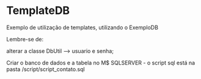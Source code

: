 TemplateDB
==========

Exemplo de utilização de templates, utilizando o ExemploDB 


Lembre-se de:

alterar a classe DbUtil --> usuario e senha;

Criar o banco de dados e a tabela no M$ SQLSERVER - o script sql está na pasta /script/script_contato.sql
